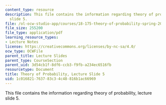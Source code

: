 ```yaml
---
content_type: resource
description: This file contains the information regarding theory of probability, lecture
  slide 5.
file: /ol-ocw-studio-app/courses/18-175-theory-of-probability-spring-2014/1c016821763783c34c48816b1ac66969_MIT18_175S14_Lecture5.pdf
file_size: 255200
file_type: application/pdf
learning_resource_types:
- Lecture Notes
license: https://creativecommons.org/licenses/by-nc-sa/4.0/
ocw_type: OCWFile
parent_title: Lecture Slides
parent_type: CourseSection
parent_uid: 3d54cb1f-8df6-ccb3-f9fb-a234ec6516fb
resourcetype: Document
title: Theory of Probability, Lecture Slide 5
uid: 1c016821-7637-83c3-4c48-816b1ac66969
---
```

This file contains the information regarding theory of probability, lecture slide 5.